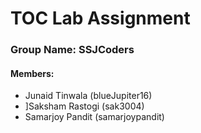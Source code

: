 # TOC Lab Assignment
### Group Name: SSJCoders

#### Members:

- Junaid Tinwala (blueJupiter16)
- ]Saksham Rastogi (sak3004)
- Samarjoy Pandit (samarjoypandit)

